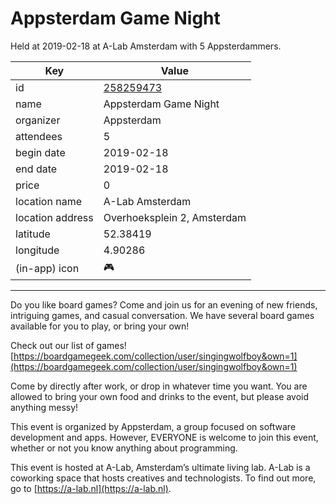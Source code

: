 # Appsterdam Game Night
Held at 2019-02-18 at A-Lab Amsterdam with 5 Appsterdammers.
        
|Key|Value
|---|---|
|id|[258259473](https://www.meetup.com/appsterdam/events/258259473/)|
|name|Appsterdam Game Night|
|organizer|Appsterdam|
|attendees|5|
|begin date|2019-02-18|
|end date|2019-02-18|
|price|0|
|location name|A-Lab Amsterdam|
|location address|Overhoeksplein 2, Amsterdam|
|latitude|52.38419|
|longitude|4.90286|
|(in-app) icon|🎮|

---

Do you like board games? Come and join us for an evening of new friends, intriguing games, and casual conversation. We have several board games available for you to play, or bring your own!

Check out our list of games! [https://boardgamegeek.com/collection/user/singingwolfboy&own=1](https://boardgamegeek.com/collection/user/singingwolfboy&own=1)

Come by directly after work, or drop in whatever time you want. You are allowed to bring your own food and drinks to the event, but please avoid anything messy!

This event is organized by Appsterdam, a group focused on software development and apps. However, EVERYONE is welcome to join this event, whether or not you know anything about programming.

This event is hosted at A-Lab, Amsterdam’s ultimate living lab. A-Lab is a coworking space that hosts creatives and technologists. To find out more, go to [https://a-lab.nl](https://a-lab.nl).


